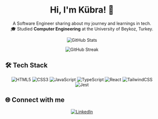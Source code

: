 <!-- Profil Fotoğrafı Bölümü -->

<h1 align="center"> Hi, I'm Kübra! 👋 </h1>

<!-- Kısa Biyografi Bölümü -->
<p align="center">
  A Software Engineer sharing about my journey and learnings in tech.<br/>
  🎓 Studied <strong>Computer Engineering</strong> at the University of Beykoz, Turkey.<br/>
</p>

<!-- GitHub İstatistik Bölümü -->
<p align="center">
  <img src="https://github-readme-stats.vercel.app/api?username=kubrabahadir&show_icons=true&theme=radical" alt="GitHub Stats" />
</p>

<!-- GitHub Streak veya Başarılar Bölümü -->
<p align="center">
  <img src="https://github-readme-streak-stats.herokuapp.com/?user=your-github-username&theme=radical" alt="GitHub Streak" />
</p>

<!-- Teknoloji Yığını Bölümü -->
## 🛠️ Tech Stack
<p align="center">
  <img src="https://img.shields.io/badge/HTML5-E34F26?style=for-the-badge&logo=html5&logoColor=white" alt="HTML5"/>
  <img src="https://img.shields.io/badge/CSS3-1572B6?style=for-the-badge&logo=css3&logoColor=white" alt="CSS3"/>
  <img src="https://img.shields.io/badge/JavaScript-F7DF1E?style=for-the-badge&logo=javascript&logoColor=black" alt="JavaScript"/>
  <img src="https://img.shields.io/badge/TypeScript-3178C6?style=for-the-badge&logo=typescript&logoColor=white" alt="TypeScript"/>
  <img src="https://img.shields.io/badge/React-20232A?style=for-the-badge&logo=react&logoColor=61DAFB" alt="React"/>
  <img src="https://img.shields.io/badge/TailwindCSS-06B6D4?style=for-the-badge&logo=tailwindcss&logoColor=white" alt="TailwindCSS"/>
  <img src="https://img.shields.io/badge/Jest-C21325?style=for-the-badge&logo=jest&logoColor=white" alt="Jest"/>
</p>

<!-- Sosyal Medya Linkleri -->
## 🌐 Connect with me
<p align="center">
  <a href="https://linkedin.com/in/kubrabahadir" target="_blank"><img src="https://img.shields.io/badge/LinkedIn-0077B5?style=for-the-badge&logo=linkedin&logoColor=white" alt="LinkedIn"></a>
</p>
